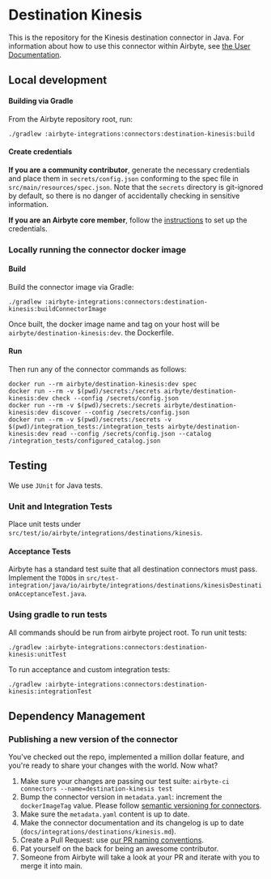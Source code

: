 # Destination Kinesis

This is the repository for the Kinesis destination connector in Java.
For information about how to use this connector within Airbyte, see [the User Documentation](https://docs.airbyte.io/integrations/destinations/kinesis).

## Local development

#### Building via Gradle

From the Airbyte repository root, run:

```
./gradlew :airbyte-integrations:connectors:destination-kinesis:build
```

#### Create credentials

**If you are a community contributor**, generate the necessary credentials and place them in `secrets/config.json` conforming to the spec file in `src/main/resources/spec.json`.
Note that the `secrets` directory is git-ignored by default, so there is no danger of accidentally checking in sensitive information.

**If you are an Airbyte core member**, follow the [instructions](https://docs.airbyte.io/connector-development#using-credentials-in-ci) to set up the credentials.

### Locally running the connector docker image

#### Build

Build the connector image via Gradle:

```
./gradlew :airbyte-integrations:connectors:destination-kinesis:buildConnectorImage
```

Once built, the docker image name and tag on your host will be `airbyte/destination-kinesis:dev`.
the Dockerfile.

#### Run

Then run any of the connector commands as follows:

```
docker run --rm airbyte/destination-kinesis:dev spec
docker run --rm -v $(pwd)/secrets:/secrets airbyte/destination-kinesis:dev check --config /secrets/config.json
docker run --rm -v $(pwd)/secrets:/secrets airbyte/destination-kinesis:dev discover --config /secrets/config.json
docker run --rm -v $(pwd)/secrets:/secrets -v $(pwd)/integration_tests:/integration_tests airbyte/destination-kinesis:dev read --config /secrets/config.json --catalog /integration_tests/configured_catalog.json
```

## Testing

We use `JUnit` for Java tests.

### Unit and Integration Tests

Place unit tests under `src/test/io/airbyte/integrations/destinations/kinesis`.

#### Acceptance Tests

Airbyte has a standard test suite that all destination connectors must pass. Implement the `TODO`s in
`src/test-integration/java/io/airbyte/integrations/destinations/kinesisDestinationAcceptanceTest.java`.

### Using gradle to run tests

All commands should be run from airbyte project root.
To run unit tests:

```
./gradlew :airbyte-integrations:connectors:destination-kinesis:unitTest
```

To run acceptance and custom integration tests:

```
./gradlew :airbyte-integrations:connectors:destination-kinesis:integrationTest
```

## Dependency Management

### Publishing a new version of the connector

You've checked out the repo, implemented a million dollar feature, and you're ready to share your changes with the world. Now what?

1. Make sure your changes are passing our test suite: `airbyte-ci connectors --name=destination-kinesis test`
2. Bump the connector version in `metadata.yaml`: increment the `dockerImageTag` value. Please follow [semantic versioning for connectors](https://docs.airbyte.com/contributing-to-airbyte/resources/pull-requests-handbook/#semantic-versioning-for-connectors).
3. Make sure the `metadata.yaml` content is up to date.
4. Make the connector documentation and its changelog is up to date (`docs/integrations/destinations/kinesis.md`).
5. Create a Pull Request: use [our PR naming conventions](https://docs.airbyte.com/contributing-to-airbyte/resources/pull-requests-handbook/#pull-request-title-convention).
6. Pat yourself on the back for being an awesome contributor.
7. Someone from Airbyte will take a look at your PR and iterate with you to merge it into main.
